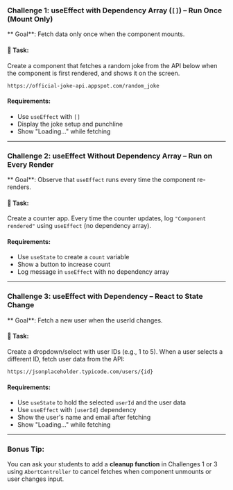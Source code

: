 
### **Challenge 1: useEffect with Dependency Array (`[]`) – Run Once (Mount Only)**

** Goal**: Fetch data only once when the component mounts.

#### 🔹 Task:

Create a component that fetches a random joke from the API below when the component is first rendered, and shows it on the screen.

```url
https://official-joke-api.appspot.com/random_joke
```

####  Requirements:

* Use `useEffect` with `[]`
* Display the joke setup and punchline
* Show "Loading..." while fetching

---

###  **Challenge 2: useEffect Without Dependency Array – Run on Every Render**

** Goal**: Observe that `useEffect` runs every time the component re-renders.

#### 🔹 Task:

Create a counter app. Every time the counter updates, log `"Component rendered"` using `useEffect` (no dependency array).

####  Requirements:

* Use `useState` to create a `count` variable
* Show a button to increase count
* Log message in `useEffect` with no dependency array

---

###  **Challenge 3: useEffect with Dependency – React to State Change**

** Goal**: Fetch a new user when the userId changes.

#### 🔹 Task:

Create a dropdown/select with user IDs (e.g., 1 to 5). When a user selects a different ID, fetch user data from the API:

```url
https://jsonplaceholder.typicode.com/users/{id}
```

####  Requirements:

* Use `useState` to hold the selected `userId` and the user data
* Use `useEffect` with `[userId]` dependency
* Show the user's name and email after fetching
* Show "Loading..." while fetching

---

###  Bonus Tip:

You can ask your students to add a **cleanup function** in Challenges 1 or 3 using `AbortController` to cancel fetches when component unmounts or user changes input.
